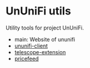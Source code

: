 # UnUniFi utils

Utility tools for project UnUniFi.

- main: Website of ununifi
- [ununifi-client](./projects/ununifi-client/README.md)
- [telescope-extension](./projects/telescope-extension/README.md)
- [pricefeed](./projects/pricefeed/README.md)
